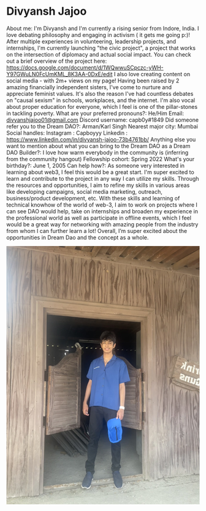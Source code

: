 # Divyansh Jajoo

About me: I'm Divyansh and I'm currently a rising senior from Indore, India.
I love debating philosophy and engaging in activism ( it gets me going p:)!
After multiple experiences in volunteering, leadership projects, and internships, I'm currently launching "the civic project", a project that works on the intersection of diplomacy and actual social impact. You can check out a brief overview of the project here: https://docs.google.com/document/d/1WQwwuSCpczc-yWH-Y97GWuLN0FcUmKML_8K3AA-0DxE/edit
I also love creating content on social media - with 2m+ views on my page!
Having been raised by 2 amazing financially independent sisters, I've come to nurture and appreciate feminist values. It's also the reason I've had countless debates on "causal sexism" in schools, workplaces, and the internet. I'm also vocal about proper education for everyone, which I feel is one of the pillar-stones in tackling poverty.
What are your preferred pronouns?: He/Him
Email: divyanshjajoo01@gmail.com
Discord username: capb0y#1849
Did someone refer you to the Dream DAO?: Arman/Karl Singh
Nearest major city: Mumbai
Social handles: Instagram : Capboyyy
Linkedin : https://www.linkedin.com/in/divyansh-jajoo-73b4761bb/
Anything else you want to mention about what you can bring to the Dream DAO as a Dream DAO Builder?: I love how warm everybody in the community is (inferring from the community hangout)
Fellowship cohort: Spring 2022
What's your birthday?: June 1, 2005
Can help how?: As someone very interested in learning about web3, I feel this would be a great start. I'm super excited to learn and contribute to the project in any way I can utilize my skills. Through the resources and opportunities, I aim to refine my skills in various areas like developing campaigns, social media marketing, outreach, business/product development, etc. With these skills and learning of technical knowhow of the world of web-3, I aim to work on projects where I can see DAO would help, take on internships and broaden my experience in the professional world as well as participate in offline events, which I feel would be a great way for networking with amazing people from the industry from whom I can further learn a lot! Overall, I’m super excited about the opportunities in Dream Dao and the concept as a whole.

![IMG_0692.jpeg](Divyansh%20Jajoo%20848df92c02124e27ac2f073b557103cd/IMG_0692.jpeg)
